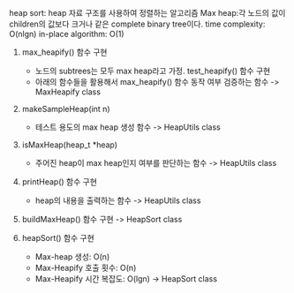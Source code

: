 heap sort: heap 자료 구조를 사용하여 정렬하는 알고리즘
Max heap:각 노드의 값이 children의 값보다 크거나 같은 complete binary tree이다.
time complexity: O(nlgn)
in-place algorithm: O(1)

1. max_heapify() 함수 구현
	- 노드의 subtrees는 모두 max heap라고 가정. test_heapify() 함수 구현
	- 아래의 함수들을 활용해서 max_heapify() 함수 동작 여부 검증하는 함수
	-> MaxHeapify class 


2. makeSampleHeap(int n)
	- 테스트 용도의 max heap 생성 함수
	-> HeapUtils class

3. isMaxHeap(heap_t *heap)
	- 주어진 heap이 max heap인지 여부를 판단하는 함수
	-> HeapUtils class


4. printHeap() 함수 구현
	- heap의 내용을 출력하는 함수
	-> HeapUtils class
	
	
5. buildMaxHeap() 함수 구현
	-> HeapSort class


6. heapSort() 함수 구현
	- Max-heap 생성: O(n)
	- Max-Heapify 호출 횟수: O(n)
	- Max-Heapify 시간 복잡도: O(lgn)
	-> HeapSort class
